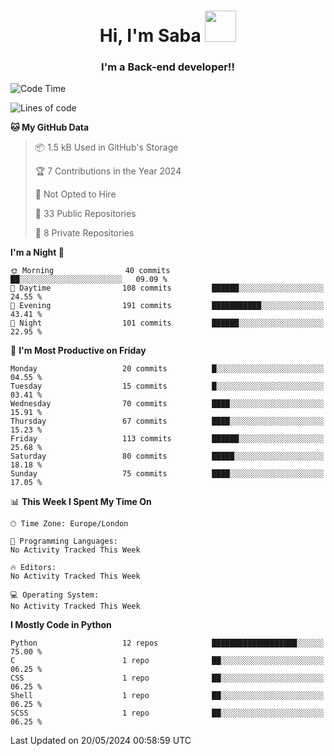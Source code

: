 <h1 align="center">Hi, I'm Saba <img src="https://media.giphy.com/media/EdB2g3VFDoKs57oe1w/giphy.gif" width="50"></h1>
<h3 align="center">I'm a Back-end developer!!</h3>

<!--START_SECTION:waka-->
![Code Time](http://img.shields.io/badge/Code%20Time-805%20hrs%207%20mins-blue)

![Lines of code](https://img.shields.io/badge/From%20Hello%20World%20I%27ve%20Written-72.0%20thousand%20lines%20of%20code-blue)

**🐱 My GitHub Data** 

> 📦 1.5 kB Used in GitHub's Storage 
 > 
> 🏆 7 Contributions in the Year 2024
 > 
> 🚫 Not Opted to Hire
 > 
> 📜 33 Public Repositories 
 > 
> 🔑 8 Private Repositories 
 > 
**I'm a Night 🦉** 

```text
🌞 Morning                40 commits          ██░░░░░░░░░░░░░░░░░░░░░░░   09.09 % 
🌆 Daytime                108 commits         ██████░░░░░░░░░░░░░░░░░░░   24.55 % 
🌃 Evening                191 commits         ███████████░░░░░░░░░░░░░░   43.41 % 
🌙 Night                  101 commits         ██████░░░░░░░░░░░░░░░░░░░   22.95 % 
```
📅 **I'm Most Productive on Friday** 

```text
Monday                   20 commits          █░░░░░░░░░░░░░░░░░░░░░░░░   04.55 % 
Tuesday                  15 commits          █░░░░░░░░░░░░░░░░░░░░░░░░   03.41 % 
Wednesday                70 commits          ████░░░░░░░░░░░░░░░░░░░░░   15.91 % 
Thursday                 67 commits          ████░░░░░░░░░░░░░░░░░░░░░   15.23 % 
Friday                   113 commits         ██████░░░░░░░░░░░░░░░░░░░   25.68 % 
Saturday                 80 commits          █████░░░░░░░░░░░░░░░░░░░░   18.18 % 
Sunday                   75 commits          ████░░░░░░░░░░░░░░░░░░░░░   17.05 % 
```


📊 **This Week I Spent My Time On** 

```text
🕑︎ Time Zone: Europe/London

💬 Programming Languages: 
No Activity Tracked This Week

🔥 Editors: 
No Activity Tracked This Week

💻 Operating System: 
No Activity Tracked This Week
```

**I Mostly Code in Python** 

```text
Python                   12 repos            ███████████████████░░░░░░   75.00 % 
C                        1 repo              ██░░░░░░░░░░░░░░░░░░░░░░░   06.25 % 
CSS                      1 repo              ██░░░░░░░░░░░░░░░░░░░░░░░   06.25 % 
Shell                    1 repo              ██░░░░░░░░░░░░░░░░░░░░░░░   06.25 % 
SCSS                     1 repo              ██░░░░░░░░░░░░░░░░░░░░░░░   06.25 % 
```




 Last Updated on 20/05/2024 00:58:59 UTC
<!--END_SECTION:waka-->
